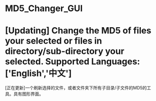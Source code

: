 # MD5_Changer_GUI
[Updating] Change the MD5 of files your selected or files in directory/sub-directory your selected.
Supported Languages:['English','中文']
=====================================================================================================
[正在更新]一个刷新选择的文件，或者文件夹下所有子目录/子文件的MD5的工具。具有图形界面。
